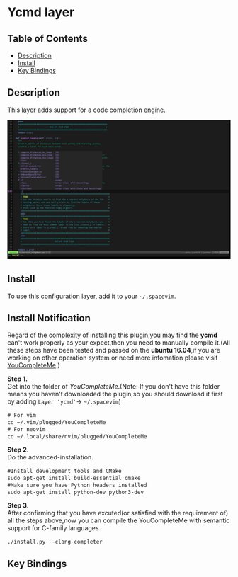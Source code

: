 # Ycmd layer

## Table of Contents

<!-- vim-markdown-toc GFM -->
* [Description](#description)
* [Install](#install)
* [Key Bindings](#key-bindings)

<!-- vim-markdown-toc -->

## Description

This layer adds support for a code completion engine.

![screenshot](img/screenshot.png)

## Install

To use this configuration layer, add it to your `~/.spacevim`.

## Install Notification
Regard of the complexity of installing this plugin,you may find the **ycmd** can't work properly as your expect,then you need to manually compile it.(All these steps have been tested and passed on the **ubuntu 16.04**,if you are working on other operation system or need more infomation please visit [YouCompleteMe](https://github.com/Valloric/YouCompleteMe).)

**Step 1.**		
Get into the folder of *YouCompleteMe*.(Note: If you don't have this folder means you haven't downloaded the plugin,so you should download it first by adding ```Layer 'ycmd'```-> ```~/.spacevim```) 
		
			
```
# For vim
cd ~/.vim/plugged/YouCompleteMe
# For neovim
cd ~/.local/share/nvim/plugged/YouCompleteMe
```		

**Step 2.**		
Do the advanced-installation.		

```
#Install development tools and CMake
sudo apt-get install build-essential cmake
#Make sure you have Python headers installed
sudo apt-get install python-dev python3-dev
```			
**Step 3.**		
After confirming that you have excuted(or satisfied with the requirement of) all the steps above,now you can compile the YouCompleteMe with semantic support for C-family languages.

```
./install.py --clang-completer
```

## Key Bindings
